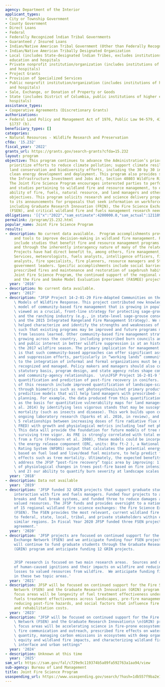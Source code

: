 ```yaml
---
agency: Department of the Interior
applicant_types:
- City or Township Government
- County Government
- Direct Loans
- Federal
- Federally Recognized lndian Tribal Governments
- Guaranteed / Insured Loans
- Indian/Native American Tribal Government (Other than Federally Recognized)
- Indian/Native American Tribally Designated Organization
- Local (includes State-designated lndian Tribes, excludes institutions of higher
  education and hospitals
- Private nonprofit institution/organization (includes institutions of higher education
  and hospitals)
- Project Grants
- Provision of Specialized Services
- Public nonprofit institution/organization (includes institutions of higher education
  and hospitals)
- Sale, Exchange, or Donation of Property or Goods
- State (includes District of Columbia, public institutions of higher education and
  hospitals)
assistance_types:
- Cooperative Agreements (Discretionary Grants)
authorizations:
- Federal Land Policy and Management Act of 1976, Public Law 94-579, 43 U.S.C. &sect;
  §1737 (b).
beneficiary_types: []
categories:
- Natural Resources - Wildlife Research and Preservation
cfda: '15.232'
fiscal_year: '2022'
grants_url: https://grants.gov/search-grants?cfda=15.232
layout: program
objective: This program continues to advance the Administration’s priorities to to
  prioritize efforts to reduce climate pollution; support climate resilience; support
  land conservation and biodiversity efforts, including the 30 by 30 initiative; maximize
  clean energy development and deployment. This program also provides support under
  the Infrastructure Investment and Jobs Act, Section 40803 Wildfire Risk Reduction.
  The Joint Fire Science Program encourages interested parties to perform research
  and studies pertaining to wildland fire and resource management, to enhance decision-making
  ability of fire, fuels, natural resource, and land managers and others to meet management
  objectives. This program solicits research and science delivery proposals that respond
  to its announcements for proposals that seek information on workforce development
  including Graduate Research Innovation (FRIN), the Fire Science Exchange Network
  (FSEN), and critical wildland fire and fuels management research needs.
obligations: '[{"x":"2022","sam_estimate":4200000.0,"sam_actual":1211897.0,"usa_spending_actual":1677054.0199999998},{"x":"2023","sam_estimate":5675972.0,"sam_actual":13294678.0,"usa_spending_actual":12878685.15},{"x":"2024","sam_estimate":9137362.0,"sam_actual":0.0,"usa_spending_actual":8481146.58}]'
permalink: /program/15.232.html
popular_name: Joint Fire Science Program
results:
- description: No current data available.  Program accomplishments provided new information
    and tools to improve decision-making in wildland fire management. Program accomplishments
    include studies that benefit fire and resource management programs both directly
    and through the inherently interagency nature of many of the related projects.
    Projects have had direct benefit to, among others, fire management, Predictive
    Services, meteorologists, fuels analysts, intelligence officers, fire behavior
    analysts, fire specialists, fire planners, resource managers and State and local
    government leaders. Specific accomplishments include social barriers to implement
    prescribed fires and maintenance and restoration of sagebrush habitat. For the
    Joint Fire Science Program, the continued support of the regional consortia projects
    and the Fire and Smoke Model Evaluation Experiment (FASMEE) project.
  year: '2016'
- description: No current data available.
  year: '2017'
- description: "JFSP Project 14-2-01-29 Fire-Adapted Communities on the Range: Alternative\
    \ Models of Wildfire Response. This project contributed new knowledge about a\
    \ model of community-based fire management that is growing in popularity and increasingly\
    \ viewed as a crucial, front-line strategy for protecting sage-grouse habitat\
    \ and the ranching industry (e.g., in state-level sage-grouse conservation efforts\
    \ and the 2015 Integrated Rangeland Fire Management Strategy). We successfully\
    \ helped characterize and identify the strengths and weaknesses of the RFPA model\
    \ such that existing programs may be improved and future programs may benefit\
    \ from lessons learned. Other community-based fire management strategies are also\
    \ growing across the country, including prescribed burn councils and associations,\
    \ and public interest in better wildfire suppression is at an historic high following\
    \ the 2017 wildfire season. The primary implication for management and practice\
    \ is that such community-based approaches can offer significant assets to mitigation\
    \ and suppression efforts, particularly in “working lands” communities, but challenges\
    \ to the integration of informal and formal organizations must be proactively\
    \ recognized and managed. Policy makers and managers should also consider how\
    \ statutory basis, program design, and state agency roles shape community participation\
    \ and community-agency relationships.  \n\nJFSP Project 16-2-01-9 Towards improved\
    \ quantification and prediction of post-fire recovery in conifers. The benefits\
    \ of this research include improved quantification of landscape-scale burn severity\
    \ through biometrics such as net photosynthesis/net primary productivity, and\
    \ predictive models that will help land managers with prescribed- and wild-fire\
    \ planning. For example, the data produced from this quantification could serve\
    \ as the basis for quantitative vulnerability maps for land managers (Smith et\
    \ al. 2014) by identifying less vigorous stands that may be susceptible to secondary\
    \ mortality (such as insects and disease). This work builds upon completed and\
    \ ongoing laboratory research (Sparks et al. 2016, in review), and investigates\
    \ 5 relationships between increasing doses of fire radiative flux metrics (FRFD,\
    \ FRED) with growth and physiological metrics including leaf net photosynthesis.\
    \ This data will provide the foundation for future models of tree mortality and\
    \ surviving tree vigor. As FRE is strongly correlated with total energy release\
    \ from a fire (Freeborn et al. 2008), these models could be incorporated with\
    \ the energy release component (ERC, units: Btu ft-2 ), a National Fire Danger\
    \ Rating System (NFDRS) output that calculates the potential energy per unit area\
    \ based on fuel load and live/dead fuel moisture, to help predict future fire\
    \ effects such as tree mortality. Ultimately, the expected benefits will help\
    \ address the JFSP “post-fire recovery” topic area by improving: 1) our understanding\
    \ of physiological changes in trees post-fire based on fire intensity metrics,\
    \ and 2) our ability to quantify burn severity at landscape scales."
  year: '2018'
- description: Data not available
  year: '2019'
- description: 'JFSP funded 32 GRIN projects that support graduate students to enhance
    interaction with fire and fuels managers. Funded four projects to assess fuel
    breaks and fuel break systems, and funded three to reduce damages and losses to
    valued resources. The JFSP funds and provides oversight to a national collaborative
    of 15 regional wildland fire science exchanges: the Fire Science Exchange Network
    (FSEN). The FSEN provides the most relevant, current wildland fire science information
    to federal, state, local, tribal, and private stakeholders within ecologically
    similar regions. In Fiscal Year 2020 JFSP funded three FSEN projects via cooperative
    agreement.'
  year: '2020'
- description: 'JFSP projects are focused on continued support for the Fire Science
    Exchange Network (FSEN) and we anticipate funding four FSEN projects. The program
    will continue to fund graduate students through the Graduate Research Innovation
    (GRIN) program and anticipate funding 12 GRIN projects.


    JFSP research is focused on two main research areas.  Sources and distribution
    of human-caused ignitions and their impacts on wildfire and reducing damages and
    losses to valued resources from wildfire.  We anticipate funding five proposals
    in these two topic areas.'
  year: '2021'
- description: JFSP will be focused on continued support for the Fire Science Exchange
    Network (FSEN) and the Graduate Research Innovation (GRIN) program.  Research
    focus areas will be longevity of fuel treatment effectiveness under climate change,
    fuels treatment effectiveness across landscapes, pre-fire management actions for
    reducing post-fire hazards, and social factors that influence fire suppression
    and rehabilitation costs.
  year: '2023'
- description: "JFSP will be focused on continued support for the Fire Science Exchange\
    \ Network (FSEN) and the Graduate Research Innovation\n \n(GRIN) program. Research\
    \ focus areas will be accelerating science in fire-prone ecosystems, effective\
    \ fire communication and outreach, prescribed fire effects on water quality and\
    \ quantity, managing carbon emissions in ecosystems with deep organic soils, Social\
    \ equity and wildland fire impacts, and characterizing wildland fire risk in wildland-urban\
    \ interface and urban settings"
  year: '2024'
- description: Unknown at this time
  year: '2025'
sam_url: https://sam.gov/fal/c729e9c119374b5a89fa592763a1aa94/view
sub-agency: Bureau of Land Management
title: Joint Fire Science Program
usaspending_url: https://www.usaspending.gov/search/?hash=1db557f9ba2e13baddd79966f22277ec
---
```

